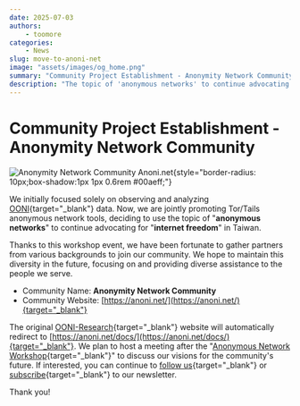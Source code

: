 ```yaml
---
date: 2025-07-03
authors:
    - toomore
categories:
    - News
slug: move-to-anoni-net
image: "assets/images/og_home.png"
summary: "Community Project Establishment - Anonymity Network Community"
description: "The topic of 'anonymous networks' to continue advocating for 'internet freedom' in Taiwan."
---
```


# Community Project Establishment - Anonymity Network Community

![Anonymity Network Community Anoni.net](https://images.anoni.net/og_home.png){style="border-radius: 10px;box-shadow:1px 1px 0.6rem #00aeff;"}

We initially focused solely on observing and analyzing [OONI](../../what-is-ooni.md){target="_blank"} data. Now, we are jointly promoting Tor/Tails anonymous network tools, deciding to use the topic of "**anonymous networks**" to continue advocating for "**internet freedom**" in Taiwan.

Thanks to this workshop event, we have been fortunate to gather partners from various backgrounds to join our community. We hope to maintain this diversity in the future, focusing on and providing diverse assistance to the people we serve.

- Community Name: **Anonymity Network Community**
- Community Website: [https://anoni.net/](https://anoni.net/){target="_blank"}

The original [OONI-Research](https://ooni-research.ocf.tw/){target="_blank"} website will automatically redirect to [https://anoni.net/docs/](https://anoni.net/docs/){target="_blank"}. We plan to host a meeting after the "[Anonymous Network Workshop](../../event-workshop-2025.md){target="_blank"}" to discuss our visions for the community's future. If interested, you can continue to [follow us](../../contact.md){target="_blank"} or [subscribe](https://form.anoni.net/s/w21855zpca072rvgp0s2govj){target="_blank"} to our newsletter.

Thank you!
